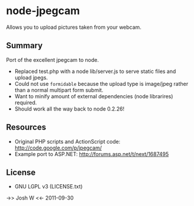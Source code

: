 node-jpegcam
============

Allows you to upload pictures taken from your webcam.

Summary
-------
Port of the excellent jpegcam to node.

* Replaced test.php with a node lib/server.js to serve static files and upload jpegs.
* Could not use `formidable` because the upload type is image/jpeg rather than a normal multipart form submit.
* Want to minify amount of external dependencies (node librarires) required.
* Should work all the way back to node 0.2.26!

Resources
---------
* Original PHP scripts and ActionScript code: http://code.google.com/p/jpegcam/
* Example port to ASP.NET: http://forums.asp.net/t/next/1687495

License
-------
* GNU LGPL v3 (LICENSE.txt)

->> Josh W <<-
2011-09-30
